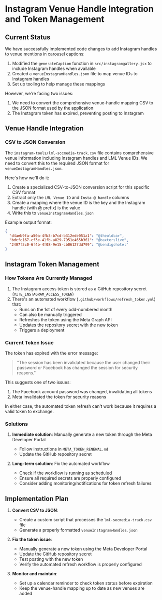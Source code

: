# Instagram Venue Handle Integration and Token Management

## Current Status

We have successfully implemented code changes to add Instagram handles to venue mentions in carousel captions:

1. Modified the `generateCaption` function in `src/instagramgallery.jsx` to include Instagram handles when available
2. Created a `venueInstagramHandles.json` file to map venue IDs to Instagram handles
3. Set up tooling to help manage these mappings

However, we're facing two issues:

1. We need to convert the comprehensive venue-handle mapping CSV to the JSON format used by the application
2. The Instagram token has expired, preventing posting to Instagram

## Venue Handle Integration

### CSV to JSON Conversion

The `instagram-tools/lml-socmedia-track.csv` file contains comprehensive venue information including Instagram handles and LML Venue IDs. We need to convert this to the required JSON format for `venueInstagramHandles.json`.

Here's how we'll do it:

1. Create a specialized CSV-to-JSON conversion script for this specific CSV format
2. Extract only the `LML Venue ID` and `Insta @ handle` columns
3. Create a mapping where the venue ID is the key and the Instagram handle (with @ prefix) is the value
4. Write this to `venueInstagramHandles.json`

Example output format:
```json
{
  "d4aeb9fa-a50a-4fb3-b7cd-b312ede051a1": "@theoldbar",
  "bdcfc167-cf3e-41fb-a829-7951e465b361": "@baxterslive",
  "2407f3c0-6f4b-4f08-9e15-cb06127dd799": "@bendigohotel"
}
```

## Instagram Token Management

### How Tokens Are Currently Managed

1. The Instagram access token is stored as a GitHub repository secret (`VITE_INSTAGRAM_ACCESS_TOKEN`)
2. There's an automated workflow (`.github/workflows/refresh_token.yml`) that:
   - Runs on the 1st of every odd-numbered month
   - Can also be manually triggered
   - Refreshes the token using the Meta Graph API
   - Updates the repository secret with the new token
   - Triggers a deployment

### Current Token Issue

The token has expired with the error message:
> "The session has been invalidated because the user changed their password or Facebook has changed the session for security reasons."

This suggests one of two issues:
1. The Facebook account password was changed, invalidating all tokens
2. Meta invalidated the token for security reasons

In either case, the automated token refresh can't work because it requires a valid token to exchange.

### Solutions

1. **Immediate solution**: Manually generate a new token through the Meta Developer Portal
   - Follow instructions in `META_TOKEN_RENEWAL.md`
   - Update the GitHub repository secret

2. **Long-term solution**: Fix the automated workflow
   - Check if the workflow is running as scheduled
   - Ensure all required secrets are properly configured
   - Consider adding monitoring/notifications for token refresh failures

## Implementation Plan

1. **Convert CSV to JSON**: 
   - Create a custom script that processes the `lml-socmedia-track.csv` file
   - Generate a properly formatted `venueInstagramHandles.json`

2. **Fix the token issue**:
   - Manually generate a new token using the Meta Developer Portal
   - Update the GitHub repository secret
   - Test posting with the new token
   - Verify the automated refresh workflow is properly configured

3. **Monitor and maintain**:
   - Set up a calendar reminder to check token status before expiration
   - Keep the venue-handle mapping up to date as new venues are added